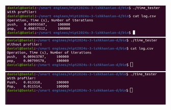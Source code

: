 ![timer1.png](https://github.com/Danchess17/mipt2024s-3-ishkhanian-d/blob/main/png/timer1.png)
![timer2.png](https://github.com/Danchess17/mipt2024s-3-ishkhanian-d/blob/main/png/timer2.png)
![timer3.png](https://github.com/Danchess17/mipt2024s-3-ishkhanian-d/blob/main/png/timer3.png)